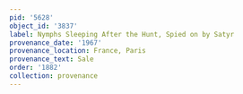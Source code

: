 ```yaml
---
pid: '5628'
object_id: '3837'
label: Nymphs Sleeping After the Hunt, Spied on by Satyr
provenance_date: '1967'
provenance_location: France, Paris
provenance_text: Sale
order: '1882'
collection: provenance
---
```

